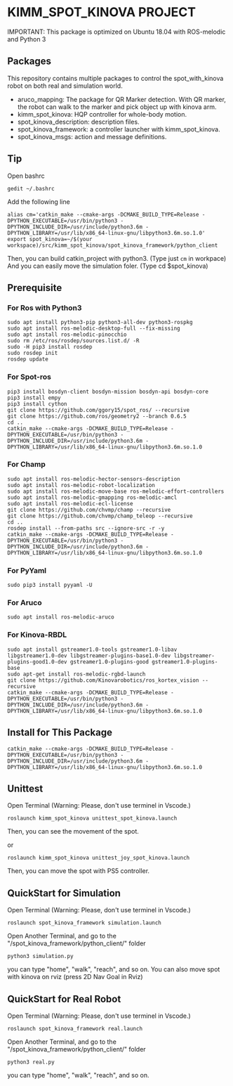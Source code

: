 # KIMM_SPOT_KINOVA PROJECT
IMPORTANT: This package is optimized on Ubuntu 18.04 with ROS-melodic and Python 3


## Packages
This repository contains multiple packages to control the spot_with_kinova robot on both real and simulation world. 
* aruco_mapping: The package for QR Marker detection. With QR marker, the robot can walk to the marker and pick object up with kinova arm.
* kimm_spot_kinova: HQP controller for whole-body motion.
* spot_kinova_description: description files.
* spot_kinova_framework: a controller launcher with kimm_spot_kinova.
* spot_kinova_msgs: action and message definitions.

## Tip
Open bashrc
```
gedit ~/.bashrc
```
Add the following line
```
alias cm='catkin_make --cmake-args -DCMAKE_BUILD_TYPE=Release -DPYTHON_EXECUTABLE=/usr/bin/python3 -DPYTHON_INCLUDE_DIR=/usr/include/python3.6m -DPYTHON_LIBRARY=/usr/lib/x86_64-linux-gnu/libpython3.6m.so.1.0'
export spot_kinova=~/$(your workspace)/src/kimm_spot_kinova/spot_kinova_framework/python_client
```
Then, you can build catkin_project with python3. (Type just `cm` in workpace)
And you can easily move the simulation foler. (Type cd $spot_kinova)

## Prerequisite
### For Ros with Python3
```
sudo apt install python3-pip python3-all-dev python3-rospkg
sudo apt install ros-melodic-desktop-full --fix-missing
sudo apt install ros-melodic-pinocchio 
sudo rm /etc/ros/rosdep/sources.list.d/ -R
sudo -H pip3 install rosdep
sudo rosdep init
rosdep update
```
### For Spot-ros
```
pip3 install bosdyn-client bosdyn-mission bosdyn-api bosdyn-core
pip3 install empy
pip3 install cython
git clone https://github.com/ggory15/spot_ros/ --recursive
git clone https://github.com/ros/geometry2 --branch 0.6.5
cd ..
catkin_make --cmake-args -DCMAKE_BUILD_TYPE=Release -DPYTHON_EXECUTABLE=/usr/bin/python3 -DPYTHON_INCLUDE_DIR=/usr/include/python3.6m -DPYTHON_LIBRARY=/usr/lib/x86_64-linux-gnu/libpython3.6m.so.1.0
```

### For Champ
```
sudo apt install ros-melodic-hector-sensors-description
sudo apt install ros-melodic-robot-localization
sudo apt install ros-melodic-move-base ros-melodic-effort-controllers
sudo apt install ros-melodic-gmapping ros-melodic-amcl
sudo apt install ros-melodic-ecl-license
git clone https://github.com/chvmp/champ --recursive
git clone https://github.com/chvmp/champ_teleop --recursive
cd ..
rosdep install --from-paths src --ignore-src -r -y
catkin_make --cmake-args -DCMAKE_BUILD_TYPE=Release -DPYTHON_EXECUTABLE=/usr/bin/python3 -DPYTHON_INCLUDE_DIR=/usr/include/python3.6m -DPYTHON_LIBRARY=/usr/lib/x86_64-linux-gnu/libpython3.6m.so.1.0
```

### For PyYaml
```
sudo pip3 install pyyaml -U
```

### For Aruco
```
sudo apt install ros-melodic-aruco
```

### For Kinova-RBDL
```
sudo apt install gstreamer1.0-tools gstreamer1.0-libav libgstreamer1.0-dev libgstreamer-plugins-base1.0-dev libgstreamer-plugins-good1.0-dev gstreamer1.0-plugins-good gstreamer1.0-plugins-base
sudo apt-get install ros-melodic-rgbd-launch
git clone https://github.com/Kinovarobotics/ros_kortex_vision --recursive
catkin_make --cmake-args -DCMAKE_BUILD_TYPE=Release -DPYTHON_EXECUTABLE=/usr/bin/python3 -DPYTHON_INCLUDE_DIR=/usr/include/python3.6m -DPYTHON_LIBRARY=/usr/lib/x86_64-linux-gnu/libpython3.6m.so.1.0
```

## Install for This Package
```
catkin_make --cmake-args -DCMAKE_BUILD_TYPE=Release -DPYTHON_EXECUTABLE=/usr/bin/python3 -DPYTHON_INCLUDE_DIR=/usr/include/python3.6m -DPYTHON_LIBRARY=/usr/lib/x86_64-linux-gnu/libpython3.6m.so.1.0
```

## Unittest
Open Terminal (Warning: Please, don't use terminel in Vscode.)
```
roslaunch kimm_spot_kinova unittest_spot_kinova.launch
```
Then, you can see the movement of the spot.

or
```
roslaunch kimm_spot_kinova unittest_joy_spot_kinova.launch
```
Then, you can move the spot with PS5 controller.

## QuickStart for Simulation
Open Terminal (Warning: Please, don't use terminel in Vscode.)
```
roslaunch spot_kinova_framework simulation.launch
```
Open Another Terminal, and go to the "/spot_kinova_framework/python_client/" folder
```
python3 simulation.py
```
you can type "home", "walk", "reach", and so on.
You can also move spot with kinova on rviz (press 2D Nav Goal in Rviz)

## QuickStart for Real Robot
Open Terminal (Warning: Please, don't use terminel in Vscode.)
```
roslaunch spot_kinova_framework real.launch
```
Open Another Terminal, and go to the "/spot_kinova_framework/python_client/" folder
```
python3 real.py
```
you can type "home", "walk", "reach", and so on.
